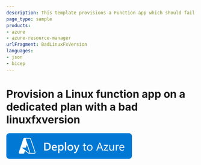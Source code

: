 ```yaml
---
description: This template provisions a Function app which should fail to create a linux function with a working container
page_type: sample
products:
- azure
- azure-resource-manager
urlFragment: BadLinuxFxVersion
languages:
- json
- bicep
---
```

# Provision a Linux function app on a dedicated plan with a bad linuxfxversion


[![Deploy To Azure](https://raw.githubusercontent.com/Azure/azure-quickstart-templates/master/1-CONTRIBUTION-GUIDE/images/deploytoazure.svg?sanitize=true)](https://portal.azure.com/#create/Microsoft.Template/uri/https%3A%2F%2Fraw.githubusercontent.com%2Fandrew-manca%2FNewHireScenarios%2Fmain%2FBadLinuxFxVersion%2Fdeploy.json)
